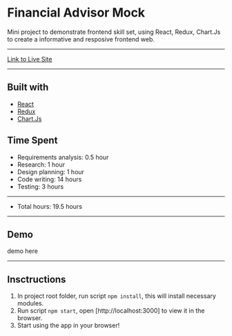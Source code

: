 # Financial Advisor Mock

Mini project to demonstrate frontend skill set, using React, Redux, Chart.Js to create a informative and resposive frontend web.

---

[Link to Live Site]()

---

## Built with

- [React](https://reactjs.org/)
- [Redux](https://redux.js.org/)
- [Chart.Js](https://www.chartjs.org/)

## Time Spent 

- Requirements analysis: 0.5 hour
- Research: 1 hour
- Design planning: 1 hour
- Code writing: 14 hours
- Testing: 3 hours
---
- Total hours: 19.5 hours

---

## Demo

demo here

---

## Insctructions

1. In project root folder, run script `npm install`, this will install necessary modules.
2. Run script `npm start`, open [http://localhost:3000] to view it in the browser.
3. Start using the app in your browser!
